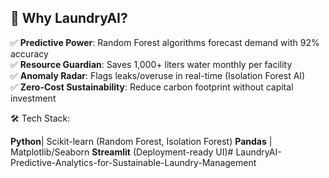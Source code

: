 ## 🌟 Why LaundryAI?  
✅ **Predictive Power**: Random Forest algorithms forecast demand with 92% accuracy  
✅ **Resource Guardian**: Saves 1,000+ liters water monthly per facility  
✅ **Anomaly Radar**: Flags leaks/overuse in real-time (Isolation Forest AI)  
✅ **Zero-Cost Sustainability**: Reduce carbon footprint without capital investment  

🛠️ Tech Stack:

**Python**| Scikit-learn (Random Forest, Isolation Forest)
**Pandas** | Matplotlib/Seaborn
**Streamlit** (Deployment-ready UI)#   L a u n d r y A I - P r e d i c t i v e - A n a l y t i c s - f o r - S u s t a i n a b l e - L a u n d r y - M a n a g e m e n t  
 